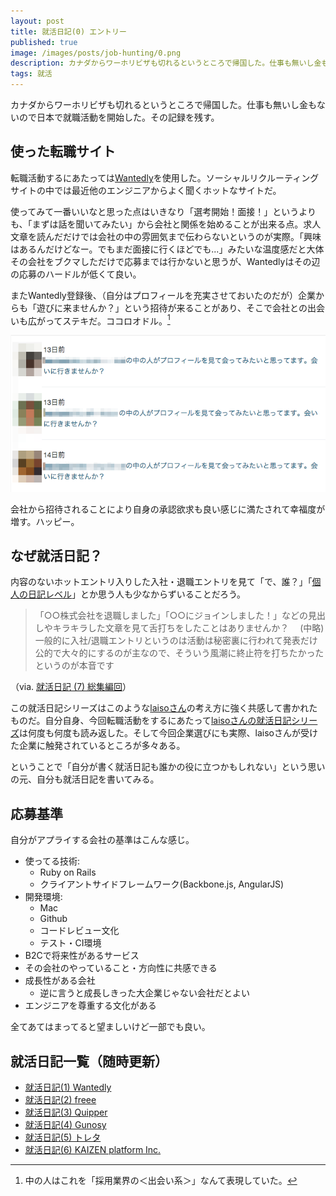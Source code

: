 ```yaml
---
layout: post
title: 就活日記(0) エントリー
published: true
image: /images/posts/job-hunting/0.png
description: カナダからワーホリビザも切れるというところで帰国した。仕事も無いし金もないので日本で就職活動を開始した。その記録を残す。
tags: 就活
---
```


カナダからワーホリビザも切れるというところで帰国した。仕事も無いし金もないので日本で就職活動を開始した。その記録を残す。

使った転職サイト
-----
転職活動するにあたっては[Wantedly](https://www.wantedly.com/)を使用した。ソーシャルリクルーティングサイトの中では最近他のエンジニアからよく聞くホットなサイトだ。

使ってみて一番いいなと思った点はいきなり「選考開始！面接！」というよりも、「まずは話を聞いてみたい」から会社と関係を始めることが出来る点。求人文章を読んだだけでは会社の中の雰囲気まで伝わらないというのが実際。「興味はあるんだけどなー。でもまだ面接に行くほどでも...」みたいな温度感だと大体その会社をブクマしただけで応募までは行かないと思うが、Wantedlyはその辺の応募のハードルが低くて良い。

またWantedly登録後、（自分はプロフィールを充実させておいたのだが）企業からも「遊びに来ませんか？」という招待が来ることがあり、そこで会社との出会いも広がってステキだ。ココロオドル。[^1]

![Wantedly Invite](/images/posts/job-hunting/invite.png)

会社から招待されることにより自身の承認欲求も良い感じに満たされて幸福度が増す。ハッピー。

なぜ就活日記？
-----
内容のないホットエントリ入りした入社・退職エントリを見て「で、誰？」「[個人の日記レベル](https://twitter.com/itmammoth/status/420021368537624576)」とか思う人も少なからずいることだろう。

> 「○○株式会社を退職しました」「○○にジョインしました！」などの見出しやキラキラした文章を見て舌打ちをしたことはありませんか？ 　(中略)　一般的に入社/退職エントリというのは活動は秘密裏に行われて発表だけ公的で大々的にするのが主なので、そういう風潮に終止符を打ちたかったというのが本音です

（via.
[就活日記 (7) 総集編回](http://laiso.hatenablog.com/entry/2014/01/27/%E5%B0%B1%E6%B4%BB%E6%97%A5%E8%A8%98_%287%29_%E7%B7%8F%E9%9B%86%E7%B7%A8%E5%9B%9E)）

この就活日記シリーズはこのような[laisoさん](https://twitter.com/laiso)の考え方に強く共感して書かれたものだ。自分自身、今回転職活動をするにあたって[laisoさんの就活日記シリーズ](http://laiso.hatenablog.com/entry/2014/01/11/%E5%B0%B1%E6%B4%BB%E6%97%A5%E8%A8%98_(0)_%E3%82%A8%E3%83%B3%E3%83%88%E3%83%AA%E3%83%BC)は何度も何度も読み返した。そして今回企業選びにも実際、laisoさんが受けた企業に触発されているところが多々ある。

ということで「自分が書く就活日記も誰かの役に立つかもしれない」という思いの元、自分も就活日記を書いてみる。

応募基準
-----
自分がアプライする会社の基準はこんな感じ。

* 使ってる技術:
  * Ruby on Rails
  * クライアントサイドフレームワーク(Backbone.js, AngularJS)
* 開発環境:
  * Mac
  * Github
  * コードレビュー文化
  * テスト・CI環境
* B2Cで将来性があるサービス
* その会社のやっていること・方向性に共感できる
* 成長性がある会社
  * 逆に言うと成長しきった大企業じゃない会社だとよい
* エンジニアを尊重する文化がある

全てあてはまってると望ましいけど一部でも良い。

就活日記一覧（随時更新）
-----
* [就活日記(1) Wantedly](/job-hunting-1/)
* [就活日記(2) freee](/job-hunting-2/)
* [就活日記(3) Quipper](/job-hunting-3/)
* [就活日記(4) Gunosy](/job-hunting-4/)
* [就活日記(5) トレタ](/job-hunting-5/)
* [就活日記(6) KAIZEN platform Inc.](/job-hunting-6/)

[^1]: 中の人はこれを「採用業界の＜出会い系＞」なんて表現していた。
